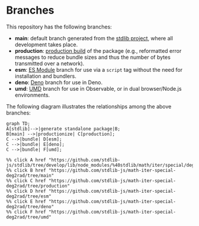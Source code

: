<!--

@license Apache-2.0

Copyright (c) 2022 The Stdlib Authors.

Licensed under the Apache License, Version 2.0 (the "License");
you may not use this file except in compliance with the License.
You may obtain a copy of the License at

    http://www.apache.org/licenses/LICENSE-2.0

Unless required by applicable law or agreed to in writing, software
distributed under the License is distributed on an "AS IS" BASIS,
WITHOUT WARRANTIES OR CONDITIONS OF ANY KIND, either express or implied.
See the License for the specific language governing permissions and
limitations under the License.

-->

# Branches

This repository has the following branches:

-   **main**: default branch generated from the [stdlib project][stdlib-url], where all development takes place.
-   **production**: [production build][production-url] of the package (e.g., reformatted error messages to reduce bundle sizes and thus the number of bytes transmitted over a network).
-   **esm**: [ES Module][esm-url] branch for use via a `script` tag without the need for installation and bundlers.
-   **deno**: [Deno][deno-url] branch for use in Deno.
-   **umd**: [UMD][umd-url] branch for use in Observable, or in dual browser/Node.js environments.

The following diagram illustrates the relationships among the above branches:

```mermaid
graph TD;
A[stdlib]-->|generate standalone package|B;
B[main] -->|productionize| C[production];
C -->|bundle| D[esm];
C -->|bundle| E[deno];
C -->|bundle| F[umd];

%% click A href "https://github.com/stdlib-js/stdlib/tree/develop/lib/node_modules/%40stdlib/math/iter/special/deg2rad"
%% click B href "https://github.com/stdlib-js/math-iter-special-deg2rad/tree/main"
%% click C href "https://github.com/stdlib-js/math-iter-special-deg2rad/tree/production"
%% click D href "https://github.com/stdlib-js/math-iter-special-deg2rad/tree/esm"
%% click E href "https://github.com/stdlib-js/math-iter-special-deg2rad/tree/deno"
%% click F href "https://github.com/stdlib-js/math-iter-special-deg2rad/tree/umd"
```

[stdlib-url]: https://github.com/stdlib-js/stdlib/tree/develop/lib/node_modules/%40stdlib/math/iter/special/deg2rad
[production-url]: https://github.com/stdlib-js/math-iter-special-deg2rad/tree/production
[deno-url]: https://github.com/stdlib-js/math-iter-special-deg2rad/tree/deno
[umd-url]: https://github.com/stdlib-js/math-iter-special-deg2rad/tree/umd
[esm-url]: https://github.com/stdlib-js/math-iter-special-deg2rad/tree/esm